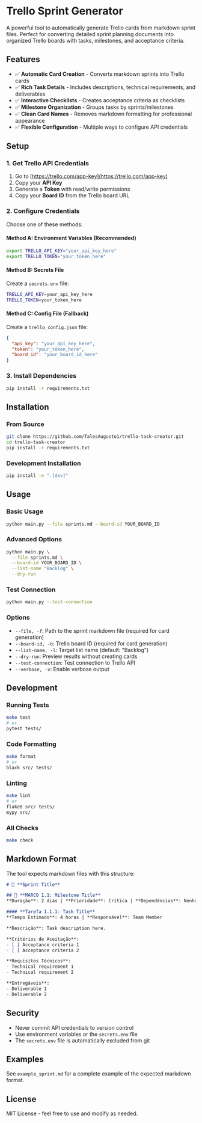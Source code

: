 # Trello Sprint Generator

A powerful tool to automatically generate Trello cards from markdown sprint files. Perfect for converting detailed sprint planning documents into organized Trello boards with tasks, milestones, and acceptance criteria.

## Features

- ✅ **Automatic Card Creation** - Converts markdown sprints into Trello cards
- ✅ **Rich Task Details** - Includes descriptions, technical requirements, and deliverables
- ✅ **Interactive Checklists** - Creates acceptance criteria as checklists
- ✅ **Milestone Organization** - Groups tasks by sprints/milestones
- ✅ **Clean Card Names** - Removes markdown formatting for professional appearance
- ✅ **Flexible Configuration** - Multiple ways to configure API credentials

## Setup

### 1. Get Trello API Credentials

1. Go to [https://trello.com/app-key](https://trello.com/app-key)
2. Copy your **API Key**
3. Generate a **Token** with read/write permissions
4. Copy your **Board ID** from the Trello board URL

### 2. Configure Credentials

Choose one of these methods:

#### Method A: Environment Variables (Recommended)
```bash
export TRELLO_API_KEY="your_api_key_here"
export TRELLO_TOKEN="your_token_here"
```

#### Method B: Secrets File
Create a `secrets.env` file:
```bash
TRELLO_API_KEY=your_api_key_here
TRELLO_TOKEN=your_token_here
```

#### Method C: Config File (Fallback)
Create a `trello_config.json` file:
```json
{
  "api_key": "your_api_key_here",
  "token": "your_token_here",
  "board_id": "your_board_id_here"
}
```

### 3. Install Dependencies

```bash
pip install -r requirements.txt
```

## Installation

### From Source
```bash
git clone https://github.com/TalesAugusto1/trello-task-creator.git
cd trello-task-creator
pip install -r requirements.txt
```

### Development Installation
```bash
pip install -e ".[dev]"
```

## Usage

### Basic Usage
```bash
python main.py --file sprints.md --board-id YOUR_BOARD_ID
```

### Advanced Options
```bash
python main.py \
  --file sprints.md \
  --board-id YOUR_BOARD_ID \
  --list-name "Backlog" \
  --dry-run
```

### Test Connection
```bash
python main.py --test-connection
```

### Options
- `--file, -f`: Path to the sprint markdown file (required for card generation)
- `--board-id, -b`: Trello board ID (required for card generation)
- `--list-name, -l`: Target list name (default: "Backlog")
- `--dry-run`: Preview results without creating cards
- `--test-connection`: Test connection to Trello API
- `--verbose, -v`: Enable verbose output

## Development

### Running Tests
```bash
make test
# or
pytest tests/
```

### Code Formatting
```bash
make format
# or
black src/ tests/
```

### Linting
```bash
make lint
# or
flake8 src/ tests/
mypy src/
```

### All Checks
```bash
make check
```

## Markdown Format

The tool expects markdown files with this structure:

```markdown
# 🎯 **Sprint Title**

## 🎯 **MARCO 1.1: Milestone Title**
**Duração**: 2 dias | **Prioridade**: Crítica | **Dependências**: Nenhuma

#### **Tarefa 1.1.1: Task Title**
**Tempo Estimado**: 4 horas | **Responsável**: Team Member

**Descrição**: Task description here.

**Critérios de Aceitação**:
- [ ] Acceptance criteria 1
- [ ] Acceptance criteria 2

**Requisitos Técnicos**:
- Technical requirement 1
- Technical requirement 2

**Entregáveis**:
- Deliverable 1
- Deliverable 2
```

## Security

- Never commit API credentials to version control
- Use environment variables or the `secrets.env` file
- The `secrets.env` file is automatically excluded from git

## Examples

See `example_sprint.md` for a complete example of the expected markdown format.

## License

MIT License - feel free to use and modify as needed.